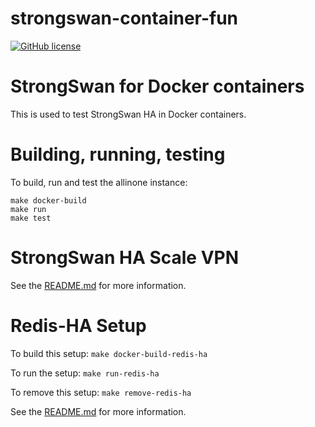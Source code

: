 # strongswan-container-fun

[![GitHub license](https://img.shields.io/badge/license-Apache%20license%202.0-blue.svg)](https://github.com/mestery/strongswan-container-fun/blob/master/LICENSE)

StrongSwan for Docker containers
================================

This is used to test StrongSwan HA in Docker containers.

Building, running, testing
==========================

To build, run and test the allinone instance:

```
make docker-build
make run
make test
```

StrongSwan HA Scale VPN
=======================

See the [README.md](docker/ha-scale-vpn/README.md) for more information.

Redis-HA Setup
==============

To build this setup: `make docker-build-redis-ha`

To run the setup: `make run-redis-ha`

To remove this setup: `make remove-redis-ha`

See the [README.md](docker/redis-ha/README.md) for more information.
